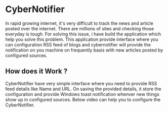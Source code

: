 # CyberNotifier
In rapid growing internet, it's very difficult to track the news and article posted over the internet. There are millions of sites and checking those everyday is tough. For solving this issue, i have build the application which help you solve this problem. This application provide interface where you can configuration RSS feed of blogs and cybernotifier will provide the notification on you machine on frequently basis with new articles posted by configured sources.
## How does it Work ?
CyberNotifier have very simple interface where you need to provide RSS feed details like Name and URL. On saving the provided details, it store the configuration and provide Windows toast notification whenver new things show up in configured sources. Below video can help you to configure the CyberNotifier.